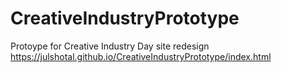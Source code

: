 # CreativeIndustryPrototype
Protoype for Creative Industry Day site redesign
https://julshotal.github.io/CreativeIndustryPrototype/index.html
